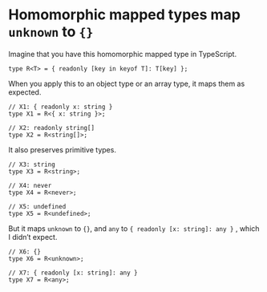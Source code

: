 # Homomorphic mapped types map `unknown` to `{}`

Imagine that you have this homomorphic mapped type in TypeScript.

```
type R<T> = { readonly [key in keyof T]: T[key] };
```

When you apply this to an object type or an array type, it maps them as expected.

```
// X1: { readonly x: string }
type X1 = R<{ x: string }>;

// X2: readonly string[]
type X2 = R<string[]>;
```

It also preserves primitive types.

```
// X3: string
type X3 = R<string>;

// X4: never
type X4 = R<never>;

// X5: undefined
type X5 = R<undefined>;
```

But it maps `unknown` to `{}`, and `any` to `{ readonly [x: string]: any }` , which I didn’t expect.

```
// X6: {}
type X6 = R<unknown>;

// X7: { readonly [x: string]: any }
type X7 = R<any>;
```
